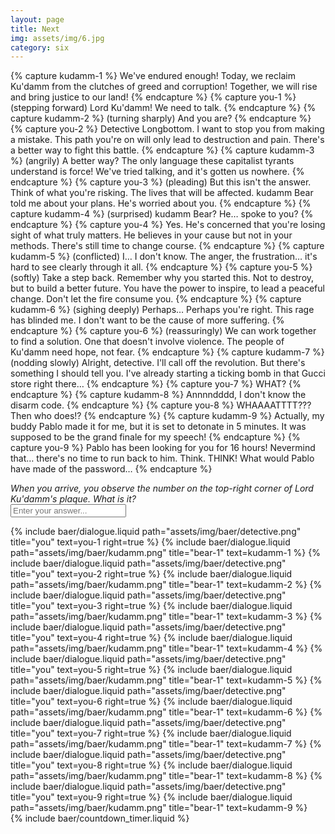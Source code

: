 ```yaml
---
layout: page
title: Next
img: assets/img/6.jpg
category: six
---
```


{% capture kudamm-1 %}
  We've endured enough! Today, we reclaim Ku'damm from the clutches of greed and corruption! Together, we will rise and bring justice to our land!
{% endcapture %}
{% capture you-1 %}
  (stepping forward) Lord Ku'damm! We need to talk.
{% endcapture %}
{% capture kudamm-2 %}
  (turning sharply) And you are?
{% endcapture %}
{% capture you-2 %}
  Detective Longbottom. I want to stop you from making a mistake. This path you're on will only lead to destruction and pain. There's a better way to fight this battle.
{% endcapture %}
{% capture kudamm-3 %}
  (angrily) A better way? The only language these capitalist tyrants understand is force! We've tried talking, and it's gotten us nowhere.
{% endcapture %}
{% capture you-3 %}
  (pleading) But this isn't the answer. Think of what you're risking. The lives that will be affected. kudamm Bear told me about your plans. He's worried about you.
{% endcapture %}
{% capture kudamm-4 %}
  (surprised) kudamm Bear? He… spoke to you?
{% endcapture %}
{% capture you-4 %}
  Yes. He's concerned that you're losing sight of what truly matters. He believes in your cause but not in your methods. There's still time to change course.
{% endcapture %}
{% capture kudamm-5 %}
  (conflicted) I… I don't know. The anger, the frustration… it's hard to see clearly through it all.
{% endcapture %}
{% capture you-5 %}
  (softly) Take a step back. Remember why you started this. Not to destroy, but to build a better future. You have the power to inspire, to lead a peaceful change. Don't let the fire consume you.
{% endcapture %}
{% capture kudamm-6 %}
  (sighing deeply) Perhaps… Perhaps you're right. This rage has blinded me. I don't want to be the cause of more suffering.
{% endcapture %}
{% capture you-6 %}
  (reassuringly) We can work together to find a solution. One that doesn't involve violence. The people of Ku'damm need hope, not fear.
{% endcapture %}
{% capture kudamm-7 %}
  (nodding slowly) Alright, detective. I'll call off the revolution. But there's something I should tell you. I've already starting a ticking bomb in that Gucci store right there…
{% endcapture %}
{% capture you-7 %}
  WHAT?
{% endcapture %}
{% capture kudamm-8 %}
  Annnndddd, I don't know the disarm code.
{% endcapture %}
{% capture you-8 %}
  WHAAAATTTT??? Then who does!?
{% endcapture %}
{% capture kudamm-9 %}
  Actually, my buddy Pablo made it for me, but it is set to detonate in 5 minutes. It was supposed to be the grand finale for my speech!
{% endcapture %}
{% capture you-9 %}
  Pablo has been looking for you for 16 hours! Nevermind that… there's no time to run back to him. Think. THINK! What would Pablo have made of the password…
{% endcapture %}

<div class="d-flex flex-column align-items-center gap-5">
  <!-- TODO: handle this text -->
  <i>When you arrive, you observe the number on the top-right corner of Lord Ku'damm's plaque. What is it?</i>
  <form baer-key="kudamm-unlock">
    <input placeholder="Enter your answer...">
  </form>
</div>

<div class="baer-dialogue-group" baer-content="kudamm-unlock">
  {% include baer/dialogue.liquid path="assets/img/baer/detective.png" title="you" text=you-1 right=true %}
  {% include baer/dialogue.liquid path="assets/img/baer/kudamm.png" title="bear-1" text=kudamm-1 %}
  {% include baer/dialogue.liquid path="assets/img/baer/detective.png" title="you" text=you-2 right=true %}
  {% include baer/dialogue.liquid path="assets/img/baer/kudamm.png" title="bear-1" text=kudamm-2 %}
  {% include baer/dialogue.liquid path="assets/img/baer/detective.png" title="you" text=you-3 right=true %}
  {% include baer/dialogue.liquid path="assets/img/baer/kudamm.png" title="bear-1" text=kudamm-3 %}
  {% include baer/dialogue.liquid path="assets/img/baer/detective.png" title="you" text=you-4 right=true %}
  {% include baer/dialogue.liquid path="assets/img/baer/kudamm.png" title="bear-1" text=kudamm-4 %}
  {% include baer/dialogue.liquid path="assets/img/baer/detective.png" title="you" text=you-5 right=true %}
  {% include baer/dialogue.liquid path="assets/img/baer/kudamm.png" title="bear-1" text=kudamm-5 %}
  {% include baer/dialogue.liquid path="assets/img/baer/detective.png" title="you" text=you-6 right=true %}
  {% include baer/dialogue.liquid path="assets/img/baer/kudamm.png" title="bear-1" text=kudamm-6 %}
  {% include baer/dialogue.liquid path="assets/img/baer/detective.png" title="you" text=you-7 right=true %}
  {% include baer/dialogue.liquid path="assets/img/baer/kudamm.png" title="bear-1" text=kudamm-7 %}
  {% include baer/dialogue.liquid path="assets/img/baer/detective.png" title="you" text=you-8 right=true %}
  {% include baer/dialogue.liquid path="assets/img/baer/kudamm.png" title="bear-1" text=kudamm-8 %}
  {% include baer/dialogue.liquid path="assets/img/baer/detective.png" title="you" text=you-9 right=true %}
  {% include baer/dialogue.liquid path="assets/img/baer/kudamm.png" title="bear-1" text=kudamm-9 %}
</div>

<div baer-content="kudamm-unlock">
    {% include baer/countdown_timer.liquid %}
</div>
